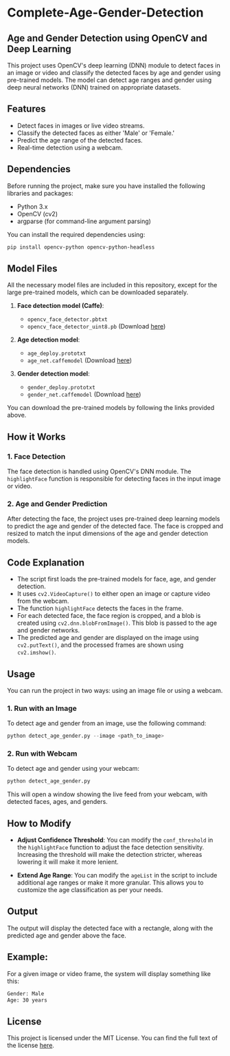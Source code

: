 # Complete-Age-Gender-Detection
## Age and Gender Detection using OpenCV and Deep Learning

This project uses OpenCV's deep learning (DNN) module to detect faces in an image or video and classify the detected faces by age and gender using pre-trained models. The model can detect age ranges and gender using deep neural networks (DNN) trained on appropriate datasets.

## Features

- Detect faces in images or live video streams.
- Classify the detected faces as either 'Male' or 'Female.'
- Predict the age range of the detected faces.
- Real-time detection using a webcam.

## Dependencies

Before running the project, make sure you have installed the following libraries and packages:

- Python 3.x
- OpenCV (cv2)
- argparse (for command-line argument parsing)

You can install the required dependencies using:

```bash
pip install opencv-python opencv-python-headless
```

## Model Files

All the necessary model files are included in this repository, except for the large pre-trained models, which can be downloaded separately.

1. **Face detection model (Caffe)**:
   - `opencv_face_detector.pbtxt`
   - `opencv_face_detector_uint8.pb`
      (Download [here](https://github.com/BVLC/caffe/wiki/Model-Zoo))     


2. **Age detection model**:
   - `age_deploy.prototxt`
   - `age_net.caffemodel` 
      (Download [here](https://github.com/BVLC/caffe/wiki/Model-Zoo))

3. **Gender detection model**:
   - `gender_deploy.prototxt`
   - `gender_net.caffemodel` 
      (Download [here](https://github.com/BVLC/caffe/wiki/Model-Zoo))

You can download the pre-trained models by following the links provided above.

## How it Works

### 1. Face Detection
The face detection is handled using OpenCV's DNN module. The `highlightFace` function is responsible for detecting faces in the input image or video.

### 2. Age and Gender Prediction
After detecting the face, the project uses pre-trained deep learning models to predict the age and gender of the detected face. The face is cropped and resized to match the input dimensions of the age and gender detection models.

## Code Explanation

- The script first loads the pre-trained models for face, age, and gender detection.
- It uses `cv2.VideoCapture()` to either open an image or capture video from the webcam.
- The function `highlightFace` detects the faces in the frame.
- For each detected face, the face region is cropped, and a blob is created using `cv2.dnn.blobFromImage()`. This blob is passed to the age and gender networks.
- The predicted age and gender are displayed on the image using `cv2.putText()`, and the processed frames are shown using `cv2.imshow()`.

## Usage

You can run the project in two ways: using an image file or using a webcam.

### 1. Run with an Image
To detect age and gender from an image, use the following command:

```python
python detect_age_gender.py --image <path_to_image>
```

### 2. Run with Webcam
To detect age and gender using your webcam:

```python
python detect_age_gender.py
```

This will open a window showing the live feed from your webcam, with detected faces, ages, and genders.

## How to Modify

- **Adjust Confidence Threshold**: You can modify the `conf_threshold` in the `highlightFace` function to adjust the face detection sensitivity. Increasing the threshold will make the detection stricter, whereas lowering it will make it more lenient.

- **Extend Age Range**: You can modify the `ageList` in the script to include additional age ranges or make it more granular. This allows you to customize the age classification as per your needs.

## Output
The output will display the detected face with a rectangle, along with the predicted age and gender above the face.

## Example:
For a given image or video frame, the system will display something like this:
```bash
Gender: Male
Age: 30 years

```

## License

This project is licensed under the MIT License. You can find the full text of the license [here](LICENSE).




